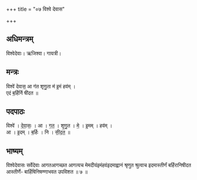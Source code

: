 +++
title = "०७ विश्वे देवास"

+++
## अधिमन्त्रम्
विश्वेदेवाः। ऋजिश्वा। गायत्री।

## मन्त्रः
विश्वे॑ देवास॒ आ ग॑त शृणु॒ता म॑ इ॒मं हव॑म् ।  
एदं ब॒र्हिर्नि षी॑दत ॥

## पदपाठः
विश्वे॑ । दे॒वा॒सः॒ । आ । ग॒त॒ । शृ॒णु॒त । मे॒ । इ॒मम् । हव॑म् ।  
आ । इ॒दम् । ब॒र्हिः । नि । सी॒द॒त॒ ॥

## भाष्यम्
विश्वेदेवासः सर्वेदेवाः आगतआगच्छत आगत्यच मेमदीयंइमंहवंइदमाह्वानं श्रृणुत श्रुत्वाच इदमास्तीर्णं बर्हिरानिषीदत आस्तीर्णे- बार्हिषिनिषण्णाभवत उपविशत ॥ ७ ॥